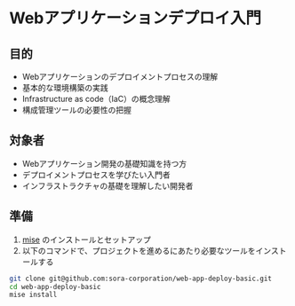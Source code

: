 # Webアプリケーションデプロイ入門

## 目的

- Webアプリケーションのデプロイメントプロセスの理解
- 基本的な環境構築の実践
- Infrastructure as code（IaC）の概念理解
- 構成管理ツールの必要性の把握

## 対象者

- Webアプリケーション開発の基礎知識を持つ方
- デプロイメントプロセスを学びたい入門者
- インフラストラクチャの基礎を理解したい開発者

## 準備

1. [mise](https://github.com/jdx/mise) のインストールとセットアップ
1. 以下のコマンドで、プロジェクトを進めるにあたり必要なツールをインストールする

```bash
git clone git@github.com:sora-corporation/web-app-deploy-basic.git
cd web-app-deploy-basic
mise install
```
